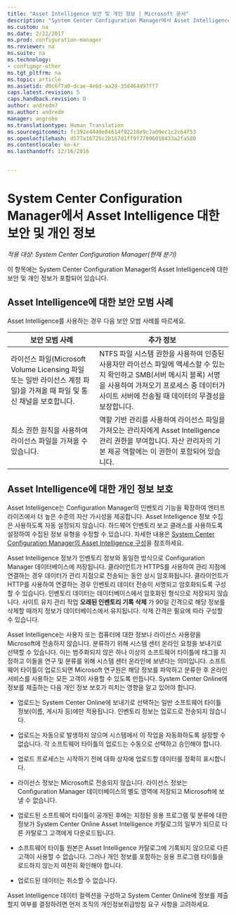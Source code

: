 ```yaml
---
title: "Asset Intelligence 보안 및 개인 정보 | Microsoft 문서"
description: "System Center Configuration Manager에서 Asset Intelligence 대한 보안 및 개인 정보를 확인합니다."
ms.custom: na
ms.date: 2/22/2017
ms.prod: configuration-manager
ms.reviewer: na
ms.suite: na
ms.technology:
- configmgr-other
ms.tgt_pltfrm: na
ms.topic: article
ms.assetid: d0c6f7a0-dcae-4e6d-aa28-35d464d97ff7
caps.latest.revision: 5
caps.handback.revision: 0
author: andredm7
ms.author: andredm
manager: angrobe
ms.translationtype: Human Translation
ms.sourcegitcommit: fc392e4440e84614f92218e9c7a09ec1c2c64f53
ms.openlocfilehash: d577a16725c2b167d1ff9f77096018433a2fa580
ms.contentlocale: ko-kr
ms.lasthandoff: 12/16/2016


---
```

# <a name="security-and-privacy-for-asset-intelligence-in-system-center-configuration-manager"></a>System Center Configuration Manager에서 Asset Intelligence 대한 보안 및 개인 정보

*적용 대상: System Center Configuration Manager(현재 분기)*

이 항목에는 System Center Configuration Manager의 Asset Intelligence에 대한 보안 및 개인 정보가 포함되어 있습니다.  

##  <a name="BKMK_Security_AI"></a> Asset Intelligence에 대한 보안 모범 사례  
 Asset Intelligence를 사용하는 경우 다음 보안 모범 사례를 따르세요.  

|보안 모범 사례|추가 정보|  
|----------------------------|----------------------|  
|라이선스 파일(Microsoft Volume Licensing 파일 또는 일반 라이선스 계정 파일)을 가져올 때 파일 및 통신 채널을 보호합니다.|NTFS 파일 시스템 권한을 사용하여 인증된 사용자만 라이선스 파일에 액세스할 수 있는지 확인하고 SMB(서버 메시지 블록) 서명을 사용하여 가져오기 프로세스 중 데이터가 사이트 서버에 전송될 때 데이터의 무결성을 보장합니다.|  
|최소 권한 원칙을 사용하여 라이선스 파일을 가져올 수 있습니다.|역할 기반 관리를 사용하여 라이선스 파일을 가져오는 관리자에게 Asset Intelligence 관리 권한을 부여합니다. 자산 관리자의 기본 제공 역할에는 이 권한이 포함되어 있습니다.|  

##  <a name="BKMK_Privacy_HardwareInventory"></a> Asset Intelligence에 대한 개인 정보 보호  
 Asset Intelligence는 Configuration Manager의 인벤토리 기능을 확장하여 엔터프라이즈에서 더 높은 수준의 자산 가시성을 제공합니다. Asset Intelligence 정보 수집은 사용하도록 자동 설정되지 않습니다. 하드웨어 인벤토리 보고 클래스를 사용하도록 설정하여 수집된 정보 유형을 수정할 수 있습니다. 자세한 내용은 [System Center Configuration Manager의 Asset Intelligence 구성](../../../../core/clients/manage/asset-intelligence/configuring-asset-intelligence.md)을 참조하세요.  

 Asset Intelligence 정보가 인벤토리 정보와 동일한 방식으로 Configuration Manager 데이터베이스에 저장됩니다. 클라이언트가 HTTPS를 사용하여 관리 지점에 연결하는 경우 데이터가 관리 지점으로 전송되는 동안 상시 암호화됩니다. 클라이언트가 HTTP를 사용하여 연결하는 경우 인벤토리 데이터 전송이 서명되고 암호화되도록 구성할 수 있습니다. 인벤토리 데이터는 데이터베이스에서 암호화된 형식으로 저장되지 않습니다. 사이트 유지 관리 작업 **오래된 인벤토리 기록 삭제** 가 90일 간격으로 해당 정보를 삭제할 때까지 정보가 데이터베이스에서 유지됩니다. 삭제 간격은 필요에 따라 구성할 수 있습니다.  

 Asset Intelligence는 사용자 또는 컴퓨터에 대한 정보나 라이선스 사용량을 Microsoft에 전송하지 않습니다. 분류하기 위해 시스템 센터 온라인 요청을 보내기로 선택할 수 있습니다. 이는 범주화되지 않은 하나 이상의 소프트웨어 타이틀에 태그를 지정하고 이들을 연구 및 분류를 위해 시스템 센터 온라인에 보낸다는 의미입니다. 소프트웨어 타이틀이 업로드되면 Microsoft 연구원은 해당 정보를 파악하고 분류한 후 온라인 서비스를 사용하는 모든 고객이 사용할 수 있도록 만듭니다. System Center Online에 정보를 제출하는 다음 개인 정보 보호가 미치는 영향을 알고 있어야 합니다.  

-   업로드는 System Center Online에 보내기로 선택하는 일반 소프트웨어 타이틀 정보(이름, 게시자 등)에만 적용됩니다. 인벤토리 정보는 업로드로 전송되지 않습니다.  

-   업로드는 자동으로 발생하지 않으며 시스템에서 이 작업을 자동화하도록 설정할 수 없습니다. 각 소프트웨어 타이틀의 업로드는 수동으로 선택하고 승인해야 합니다.  

-   업로드 프로세스는 시작하기 전에 대화 상자에 업로드할 데이터를 정확히 표시합니다.  

-   라이선스 정보는 Microsoft로 전송되지 않습니다. 라이선스 정보는 Configuration Manager 데이터베이스의 별도 영역에 저장되고 Microsoft에 보낼 수 없습니다.  

-   업로드된 소프트웨어 타이틀이 공개된 후에는 지정된 응용 프로그램 및 분류에 대한 정보가 System Center Online Asset Intelligence 카탈로그의 일부가 되므로 다른 카탈로그 고객에게 다운로드됩니다.  

-   소프트웨어 타이틀 원본은 Asset Intelligence 카탈로그에 기록되지 않으므로 다른 고객이 사용할 수 없습니다. 그러나 개인 정보를 포함하는 응용 프로그램 타이틀을 로드하지 않는지 여전히 확인해야 합니다.  

-   업로드된 데이터는 취소할 수 없습니다.  

 Asset Intelligence 데이터 컬렉션을 구성하고 System Center Online에 정보를 제출할지 여부를 결정하려면 먼저 조직의 개인정보취급방침 요구 사항을 고려하세요.  

